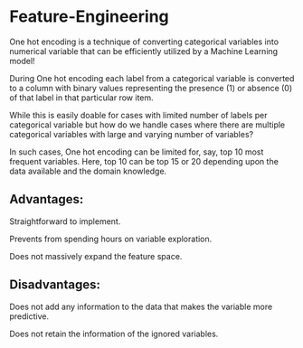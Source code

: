 # Feature-Engineering

One hot encoding is a technique of converting categorical variables into numerical variable that can be efficiently utilized by a Machine Learning model!

During One hot encoding each label from a categorical variable is converted to a column with binary values representing the presence (1) or absence (0) of that label in that particular row item.

While this is easily doable for cases with limited number of labels per categorical variable but how do we handle cases where there are multiple categorical variables with large and varying number of variables?

In such cases, One hot encoding can be limited for, say, top 10 most frequent variables. Here, top 10 can be top 15 or 20 depending upon the data available and the domain knowledge.

## Advantages:

Straightforward to implement.

Prevents from spending hours on variable exploration.

Does not massively expand the feature space.

## Disadvantages:

Does not add any information to the data that makes the variable more predictive.

Does not retain the information of the ignored variables.

